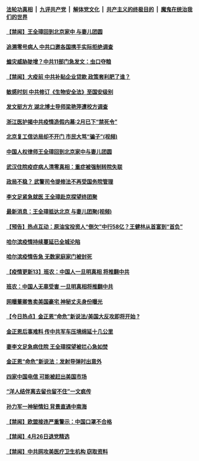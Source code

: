 ####  [法轮功真相](../../../../basic/blob/master/README.md?t=04280601) &nbsp;|&nbsp; [九评共产党](../../../../9ping.md/blob/master/README.md?t=04280601) &nbsp;|&nbsp; [解体党文化](../../../../jtdwh.md/blob/master/README.md?t=04280601)  &nbsp;|&nbsp; [共产主义的终极目的](../../../../gczydzjmd.md/blob/master/README.md?t=04280601) &nbsp;|&nbsp; [魔鬼在统治我们的世界](../../../../mgztzwmdsj.md/blob/master/README.md?t=04280601) 

#### [【禁闻】王全璋回到北京家中 与妻儿团圆](../pages/prog204/a102833272.md?t=04280601) 

#### [追溯零号病人 中共口邀各国携手实际拒绝调查](../pages/prog204/a102833223.md?t=04280601) 

#### [蝗灾威胁陡增？中共11部门急发文：虫口夺粮](../pages/prog204/a102833194.md?t=04280601) 

#### [【禁闻】大疫前 中共补贴企业贷款 政策套利肥了谁？](../pages/prog204/a102833183.md?t=04280601) 

#### [敏感时刻 中共修订《生物安全法》至国安级别](../pages/prog204/a102833172.md?t=04280601) 

#### [发文挺方方 湖北博士导师梁艳萍遭校方调查](../pages/prog204/a102833167.md?t=04280601) 

#### [浙江医护揭中共疫情造假内幕:2月已下“禁死令”](../pages/prog204/a102833152.md?t=04280601) 

#### [北京复工信访局却不开门 市民大骂“骗子”(视频)](../pages/prog204/a102833112.md?t=04280601) 

#### [中国人权律师王全璋回到北京家中与妻儿团圆](../pages/prog204/a102833072.md?t=04280601) 

#### [武汉住院疫症病人清零真相：重症被强制转院失联](../pages/prog204/a102833060.md?t=04280601) 

#### [政局不稳？ 武警司令提修法不再受国务院管理](../pages/prog204/a102833033.md?t=04280601) 

#### [李文足紧急就医 王全璋赴京探望终团聚](../pages/prog204/a102833045.md?t=04280601) 

#### [最新消息：王全璋抵达北京 与妻儿团聚(视频)](../pages/prog204/a102832823.md?t=04280601) 

#### [【预告】热点互动：原油宝投资人“倒欠”中行58亿？王健林从首富到“首负”](../pages/prog204/a102833003.md?t=04280601) 

#### [哈尔滨疫情持续蔓延已全城沦陷](../pages/prog204/a102832873.md?t=04280601) 

#### [哈尔滨疫情告急 无数家庭家门被封死](../pages/prog204/a102832875.md?t=04280601) 

#### [【疫情更新13】班农：中国人一旦明真相 将推翻中共](../pages/prog204/a102832541.md?t=04280601) 

#### [班农：中国人无辜受害 一旦明真相将推翻中共](../pages/prog204/a102832877.md?t=04280601) 

#### [网曝董卿售卖美国豪宅 神秘丈夫身份曝光](../pages/prog204/a102832854.md?t=04280601) 

#### [【今日热点】金正恩“命危”新说法/美国大反攻即将开始 ?](../pages/prog204/a102832778.md?t=04280601) 

#### [金正恩后事难料 传中共军车压境绵延十几公里](../pages/prog204/a102832786.md?t=04280601) 

#### [妻李文足急病住院 王全璋探望被拦心急如焚](../pages/prog204/a102832720.md?t=04280601) 

#### [金正恩“命危”新说法：发射导弹时出意外](../pages/prog204/a102832701.md?t=04280601) 

#### [四家中国电信 可能被赶出美国市场](../pages/prog204/a102832658.md?t=04280601) 

#### [“洋人结伴离去留也留不住”一文疯传](../pages/prog204/a102832604.md?t=04280601) 


#### [孙力军一神秘情妇 背景直通中南海](../pages/prog204/a102832208.md?t=04280601) 

#### [【禁闻】欧盟接连严重警示：中国口罩不合格](../pages/prog204/a102832536.md?t=04280601) 

#### [【禁闻】4月26日退党精选](../pages/prog204/a102832515.md?t=04280601) 

#### [【禁闻】中共网攻美医疗卫生机构 窃取资料](../pages/prog204/a102832500.md?t=04280601) 

